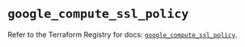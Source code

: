 # `google_compute_ssl_policy`

Refer to the Terraform Registry for docs: [`google_compute_ssl_policy`](https://registry.terraform.io/providers/hashicorp/google/6.49.0/docs/resources/compute_ssl_policy).
